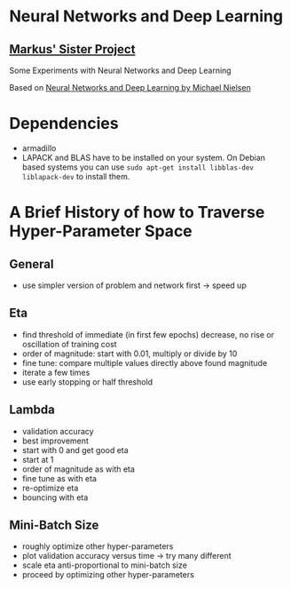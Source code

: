 # Neural Networks and Deep Learning

## [Markus' Sister Project](https://github.com/MarcasRealAccount/NeuralNetwork)

Some Experiments with Neural Networks and Deep Learning

Based on [Neural Networks and Deep Learning by Michael Nielsen](http://neuralnetworksanddeeplearning.com/)

# Dependencies

- armadillo
- LAPACK and BLAS have to be installed on your system.
   On Debian based systems you can use `sudo apt-get install libblas-dev liblapack-dev` to install them.

# A Brief History of how to Traverse Hyper-Parameter Space

## General
- use simpler version of problem and network first -> speed up

## Eta
- find threshold of immediate (in first few epochs) decrease, no rise or oscillation of training cost
- order of magnitude: start with 0.01, multiply or divide by 10
- fine tune: compare multiple values directly above found magnitude
- iterate a few times
- use early stopping or half threshold

## Lambda
- validation accuracy
- best improvement
- start with 0 and get good eta
- start at 1
- order of magnitude as with eta
- fine tune as with eta
- re-optimize eta
- bouncing with eta

## Mini-Batch Size
- roughly optimize other hyper-parameters
- plot validation accuracy versus time -> try many different
- scale eta anti-proportional to mini-batch size
- proceed by optimizing other hyper-parameters

